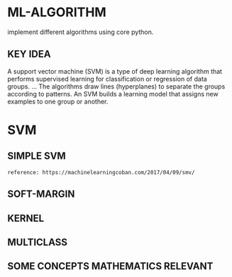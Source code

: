 # ML-ALGORITHM
implement different algorithms using core python.

## KEY IDEA

A support vector machine (SVM) is a type of deep learning algorithm that performs supervised learning for classification or regression of data groups. ... The algorithms draw lines (hyperplanes) to separate the groups according to patterns. An SVM builds a learning model that assigns new examples to one group or another.


# SVM
## SIMPLE SVM
```
reference: https://machinelearningcoban.com/2017/04/09/smv/
```
## SOFT-MARGIN


## KERNEL


## MULTICLASS

## SOME CONCEPTS MATHEMATICS RELEVANT
